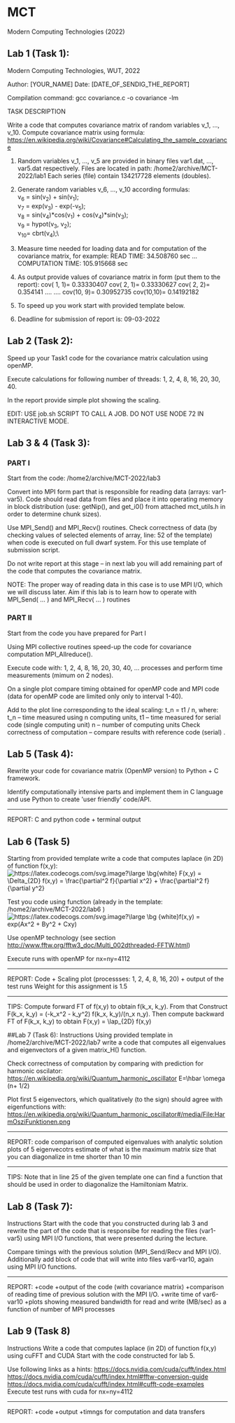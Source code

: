 # MCT
Modern Computing Technologies (2022)


## Lab 1 (Task 1):

Modern Computing Technologies, WUT, 2022

Author: [YOUR_NAME]
Date: [DATE_OF_SENDIG_THE_REPORT]

Compilation command:
gcc covariance.c -o covariance -lm

TASK DESCRIPTION

Write a code that computes covariance matrix of random variables v_1, ..., v_10.
Compute covariance matrix using formula:
https://en.wikipedia.org/wiki/Covariance#Calculating_the_sample_covariance

1. Random variables v_1, ..., v_5 are provided in binary files var1.dat, ..., var5.dat respectively.
Files are located in path:
/home2/archive/MCT-2022/lab1
Each series (file) contain 134217728 elements (doubles).

2. Generate random variables v_6, ..., v_10 according formulas:\
v<sub>6</sub> = sin(v<sub>2</sub>) + sin(v<sub>1</sub>);\
v<sub>7</sub> = exp(v<sub>3</sub>) - exp(-v<sub>5</sub>);\
v<sub>8</sub> = sin(v<sub>4</sub>)*cos(v<sub>1</sub>) + cos(v<sub>4</sub>)*sin(v<sub>3</sub>);\
v<sub>9</sub> = hypot(v<sub>3</sub>, v<sub>2</sub>);\
v<sub>10</sub>= cbrt(v<sub>4</sub>);\

3. Measure time needed for loading data and for computation of the covariance matrix,
for example:
 READ TIME: 34.508760 sec
...
 COMPUTATION TIME: 105.915668 sec

4. As output provide values of covariance matrix in form (put them to the report):
cov( 1, 1)= 0.33330407
cov( 2, 1)= 0.33330627
cov( 2, 2)= 0.354141
.... ....
cov(10, 9)= 0.30952735
cov(10,10)= 0.14192182

5. To speed up you work start with provided template below.

6. Deadline for submission of report is: 09-03-2022


## Lab 2 (Task 2):


Speed up your Task1 code for the covariance matrix calculation using openMP.

Execute calculations for following number of threads:
        1, 2, 4, 8, 16, 20, 30, 40.

In the report provide simple plot showing the scaling.

EDIT: USE job.sh SCRIPT TO CALL A JOB. DO NOT USE NODE 72 IN INTERACTIVE MODE.

## Lab 3 & 4 (Task 3):
### PART I
Start from the code: /home2/archive/MCT-2022/lab3

Convert into MPI form part that is responsible for reading data (arrays: var1-var5). Code should read data from files and place it into operating memory in block distribution (use: getNip(), and get_i0() from attached mct_utils.h in order to determine chunk sizes).

Use MPI_Send() and MPI_Recv() routines. Check correctness of data (by checking values of selected elements of array, line: 52 of the template) when code is executed on full dwarf system. For this use template of submission script. 

Do not write report at this stage – in next lab you will add remaining part of the code that computes the covariance matrix.

NOTE: The proper way of reading data in this case is to use MPI I/O, which we will discuss later. Aim if this lab is to learn how to operate with MPI_Send( … ) and MPI_Recv( … ) routines

### PART II
​Start from the code you have prepared for Part I

Using MPI collective routines speed-up the code for covariance computation  MPI_Allreduce().

Execute code with: 1, 2, 4, 8, 16, 20, 30, 40, ... processes and perform time measurements (mimum on 2 nodes).

On a single plot compare timing obtained for openMP code and MPI code (data for openMP code are limited only only to interval 1-40).

Add to the plot line corresponding to the ideal scaling:
t_n = t1 / n,
 where: t_n – time measured using n computing units, 
t1 – time measured for serial code (single computing unit) 
n – number of computing units
Check correctness of computation – compare results with reference code (serial) .

## Lab 5 (Task 4):
Rewrite your code for covariance matrix (OpenMP version) to Python + C  framework.

Identify computationally intensive parts and implement them in C  language and use Python to create 'user friendly' code/API.

---------------------------------------------
REPORT:
    C and python code + terminal output

## Lab 6 (Task 5)
Starting from provided template write a code that computes laplace (in 2D) of function f(x,y):\
    <img src="https://latex.codecogs.com/svg.image?\bg{white}F(x,y)&space;=&space;\Delta_{2D}&space;f(x,y)&space;=&space;\frac{\partial^2&space;f}{\partial&space;x^2}&space;&plus;&space;\frac{\partial^2&space;f}{\partial&space;y^2}" title="https://latex.codecogs.com/svg.image?\large \bg{white} F(x,y) = \Delta_{2D} f(x,y) = \frac{\partial^2 f}{\partial x^2} + \frac{\partial^2 f}{\partial y^2}" />

Test you code using function (already in the template: /home2/archive/MCT-2022/lab6 )\
    <img src="https://latex.codecogs.com/svg.image?\large&space;\bg{white}f(x,y)&space;=&space;exp(Ax^2&space;&plus;&space;By^2&space;&plus;&space;Cxy)" title="https://latex.codecogs.com/svg.image?\large \bg {white}f(x,y) = exp(Ax^2 + By^2 + Cxy)" />

Use openMP technology (see section http://www.fftw.org/fftw3_doc/Multi_002dthreaded-FFTW.html) 

Execute runs with openMP for nx=ny=4112

---------------------------------------------
REPORT: Code + Scaling plot (processses: 1, 2, 4, 8, 16, 20) + output of the test runs
Weight for this assignment is 1.5

---------------------------------------------------------
TIPS:
Compute forward FT of f(x,y) to obtain f(k_x, k_y).
From that Construct F(k_x, k_y) = (-k_x^2 - k_y^2) f(k_x, k_y)/(n_x n_y).
Then compute backward FT of F(k_x, k_y) to obtain F(x,y) = \lap_{2D} f(x,y)

##Lab 7 (Task 6):
Instructions
Using provided template in /home2/archive/MCT-2022/lab7 write a code that computes all eigenvalues and eigenvectors of a given matrix_H() function.

Check correctness of computation by comparing with prediction for harmonic oscilator: 
https://en.wikipedia.org/wiki/Quantum_harmonic_oscillator
E=\hbar \omega (n+ 1/2)

Plot first 5 eigenvectors, which qualitatively (to the sign) should agree with eigenfunctions with:
https://en.wikipedia.org/wiki/Quantum_harmonic_oscillator#/media/File:HarmOsziFunktionen.png

-----------------------
REPORT:
code
comparison of computed eigenvalues with analytic solution
plots of 5 eigenvecotrs 
estimate of what is the maximum matrix size that you can diagonalize in tme shorter than 10 min

-----------------------
TIPS:
Note that in line 25 of the given template one can find a function that should be used in order to diagonalize the Hamiltoniam Matrix.

## Lab 8 (Task 7):
Instructions
Start with the code that you constructed during lab 3 and rewrite the part of the code that is responsibe for reading the files (var1-var5) using MPI I/O functions, that were presented during the lecture. 

Compare timings with the previous solution (MPI_Send/Recv and MPI I/O).
Additionally add block of code that will write into files var6-var10, again using MPI I/O functions.

-----------------------
REPORT:
+code
+output of the code (with covariance matrix)
+comparison of reading time of previous solution with the MPI I/O.
+write time of var6-var10
+plots showing measured bandwidth for read and write (MB/sec) as a function of number of MPI processes

## Lab 9 (Task 8)
Instructions
Write a code that computes laplace (in 2D) of function f(x,y) using cuFFT and CUDA
Start with the code constructed for lab 5. 

Use following links as a hints:
https://docs.nvidia.com/cuda/cufft/index.html
https://docs.nvidia.com/cuda/cufft/index.html#fftw-conversion-guide
https://docs.nvidia.com/cuda/cufft/index.html#cufft-code-examples
Execute test runs with cuda for nx=ny=4112

-------------------------
REPORT: 
+code
+output
+timngs for computation and data transfers
